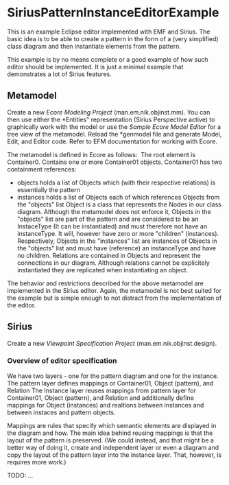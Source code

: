 # SiriusPatternInstanceEditorExample
This is an example Eclipse editor implemented with EMF and Sirius.
The basic idea is to be able to create a pattern in the form of a (very simplified) class diagram and then instantiate elements from the pattern.

This example is by no means complete or a good example of how such editor should be implemented. It is just a minimal example that demonstrates a lot of Sirius features.

## Metamodel
Create a new *Ecore Modeling Project* (man.em.nik.objinst.mm). You can then use either the *Entities" representation (Sirius Perspective active) to graphically work with the model or use the *Sample Ecore Model Editor* for a tree view of the metamodel.
Reload the *genmodel file and generate Model, Edit, and Editor code. Refer to EFM documentation for working with Ecore.

The metamodel is defined in Ecore as follows:
<img src="" />
The root element is Container0. Contains one or more Container01 objects.
Container01 has two containment references:
 - objects holds a list of Objects which (with their respective relations) is essentially the pattern
 - instances holds a list of Objects each of which references Objects from the "objects" list
Object is a class that represents the Nodes in our class diagram. Although the metamodel does not enforce it, Objects in the "objects" list  are part of the pattern and are considered to be an InstaceType (It can be instantiated) and must therefore not have an instanceType. It will, however have zero or more "children" (instances). Respectively, Objects in the "instances" list are instances of Objects in the "objects" list and must have (reference) an instanceType and have no children.
Relations are contained in Objects and represent the connections in our diagram. 
Although relations cannot be explicitely instantiated they are replicated when instantiating an object.

The behavior and restrictions described for the above metamodel are implemented in the Sirius editor.
Again, the metamodel is not best suited for the example but is simple enough to not distract from the implementation of the editor.

## Sirius

Create a new *Viewpoint Specification Project* (man.em.nik.objinst.design). 

### Overview of editor specification
We have two layers - one for the pattern diagram and one for the instance.
The pattern layer defines mappings or Container01, Object (pattern), and Relation
The Instance layer reuses mappings from pattern layer for Container01, Object (pattern), and Relation and additionally define mappings for Object (instances) and realtions between instances and between instaces and pattern objects.

Mappings are rules that specify which semantic elements are displayed in the diagram and how.
The main idea behind reusing mappings is that the layout of the pattern is preserved. (We could instead, and that might be a better way of doing it, create and independent layer or even a diagram and copy the layout of the pattern layer into the instance layer. That, however, is requires more work.)

TODO: ...
